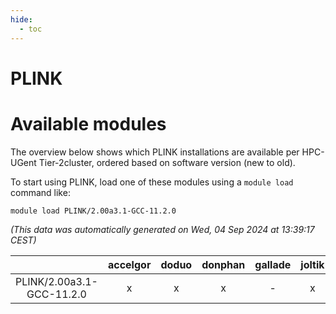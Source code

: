 ```yaml
---
hide:
  - toc
---
```


PLINK
=====

# Available modules


The overview below shows which PLINK installations are available per HPC-UGent Tier-2cluster, ordered based on software version (new to old).

To start using PLINK, load one of these modules using a `module load` command like:

```shell
module load PLINK/2.00a3.1-GCC-11.2.0
```

*(This data was automatically generated on Wed, 04 Sep 2024 at 13:39:17 CEST)*  

| |accelgor|doduo|donphan|gallade|joltik|shinx|skitty|
| :---: | :---: | :---: | :---: | :---: | :---: | :---: | :---: |
|PLINK/2.00a3.1-GCC-11.2.0|x|x|x|-|x|-|x|
